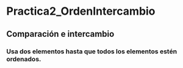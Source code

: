 # Practica2_OrdenIntercambio
## Comparación e intercambio 
<h3>Usa dos elementos hasta que todos los elementos estén ordenados.</h3>

